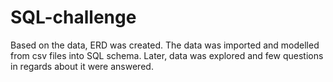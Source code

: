 # SQL-challenge
Based on the data, ERD was created. The data was imported and modelled from csv files into SQL schema. Later, data was explored and few questions in regards about it were answered. 
